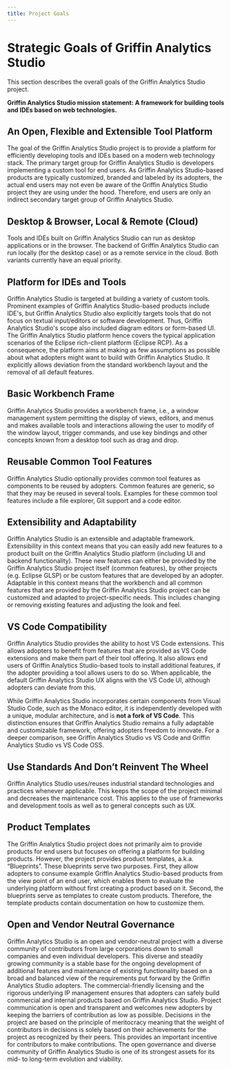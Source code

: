```yaml
---
title: Project Goals
---
```


# Strategic Goals of Griffin Analytics Studio

This section describes the overall goals of the Griffin Analytics Studio project.

**Griffin Analytics Studio mission statement: A framework for building tools and IDEs based on web technologies.**

## An Open, Flexible and Extensible Tool Platform

The goal of the Griffin Analytics Studio project is to provide a platform for efficiently developing tools and IDEs based on a modern web technology stack. The primary target group for Griffin Analytics Studio is developers implementing a custom tool for end users. As Griffin Analytics Studio-based products are typically customized, branded and labeled by its adopters, the actual end users may not even be aware of the Griffin Analytics Studio project they are using under the hood. Therefore, end users are only an indirect secondary target group of Griffin Analytics Studio.

## Desktop & Browser, Local & Remote (Cloud)

Tools and IDEs built on Griffin Analytics Studio can run as desktop applications or in the browser. The backend of Griffin Analytics Studio can run locally (for the desktop case) or as a remote service in the cloud. Both variants currently have an equal priority.

## Platform for IDEs and Tools

Griffin Analytics Studio is targeted at building a variety of custom tools. Prominent examples of Griffin Analytics Studio-based products include IDE's, but Griffin Analytics Studio also explicitly targets tools that do not focus on textual input/editors or software development. Thus, Griffin Analytics Studio's scope also included diagram editors or form-based UI. The Griffin Analytics Studio platform hence covers the typical application scenarios of the Eclipse rich-client platform (Eclipse RCP). As a consequence, the platform aims at making as few assumptions as possible about what adopters might want to build with Griffin Analytics Studio. It explicitly allows deviation from the standard workbench layout and the removal of all default features.

## Basic Workbench Frame

Griffin Analytics Studio provides a workbench frame, i.e., a window management system permitting the display of views, editors, and menus and makes available tools and interactions allowing the user to modify of the window layout, trigger commands, and use key bindings and other concepts known from a desktop tool such as drag and drop.

## Reusable Common Tool Features

Griffin Analytics Studio optionally provides common tool features as components to be reused by adopters. Common features are generic, so that they may be reused in several tools. Examples for these common tool features include a file explorer, Git support and a code editor.

## Extensibility and Adaptability

Griffin Analytics Studio is an extensible and adaptable framework. Extensibility in this context means that you can easily add new features to a product built on the Griffin Analytics Studio platform (including UI and backend functionality). These new features can either be provided by the Griffin Analytics Studio project itself (common features), by other projects (e.g. Eclipse GLSP) or be custom features that are developed by an adopter. Adaptable in this context means that the workbench and all common features that are provided by the Griffin Analytics Studio project can be customized and adapted to project-specific needs. This includes changing or removing existing features and adjusting the look and feel.

## VS Code Compatibility

Griffin Analytics Studio provides the ability to host VS Code extensions. This allows adopters to benefit from features that are provided as VS Code extensions and make them part of their tool offering. It also allows end users of Griffin Analytics Studio-based tools to install additional features, if the adopter providing a tool allows users to do so. When applicable, the default Griffin Analytics Studio UX aligns with the VS Code UI, although adopters can deviate from this.

While Griffin Analytics Studio incorporates certain components from Visual Studio Code, such as the Monaco editor, it is independently developed with a unique, modular architecture, and is **not a fork of VS Code**. This distinction ensures that Griffin Analytics Studio remains a fully adaptable and customizable framework, offering adopters freedom to innovate. For a deeper comparison, see Griffin Analytics Studio vs VS Code and Griffin Analytics Studio vs VS Code OSS.


## Use Standards And Don’t Reinvent The Wheel

Griffin Analytics Studio uses/reuses industrial standard technologies and practices whenever applicable. This keeps the scope of the project minimal and decreases the maintenance cost. This applies to the use of frameworks and development tools as well as to general concepts such as UX.

## Product Templates

The Griffin Analytics Studio project does not primarily aim to provide products for end users but focuses on offering a platform for building products. However, the project provides product templates, a.k.a. “Blueprints”. These blueprints serve two purposes. First, they allow adopters to consume example Griffin Analytics Studio-based products from the view point of an end user, which enables them to evaluate the underlying platform without first creating a product based on it. Second, the blueprints serve as templates to create custom products. Therefore, the template products contain documentation on how to customize them.

## Open and Vendor Neutral Governance

Griffin Analytics Studio is an open and vendor-neutral project with a diverse community of contributors from large corporations down to small companies and even individual developers. This diverse and steadily growing community is a stable base for the ongoing development of additional features and maintenance of existing functionality based on a broad and balanced view of the requirements put forward by the Griffin Analytics Studio adopters. The commercial-friendly licensing and the rigorous underlying IP management ensures that adopters can safely build commercial and internal products based on Griffin Analytics Studio. Project communication is open and transparent and welcomes new adopters by keeping the barriers of contribution as low as possible. Decisions in the project are based on the principle of meritocracy meaning that the weight of contributors in decisions is solely based on their achievements for the project as recognized by their peers. This provides an important incentive for contributors to make contributions. The open governance and diverse community of Griffin Analytics Studio is one of its strongest assets for its mid- to long-term evolution and viability.
